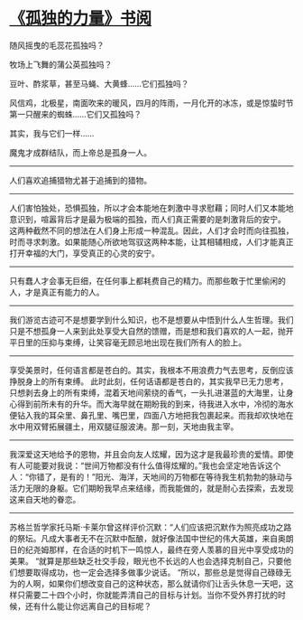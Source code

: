 # [《孤独的力量》书阅](https://github.com/platojobs/agenda/issues/27)


随风摇曳的毛蕊花孤独吗？

牧场上飞舞的蒲公英孤独吗？

豆叶、酢浆草，甚至马蝇、大黄蜂……它们孤独吗？

风信鸡，北极星，南面吹来的暖风，四月的阵雨，一月化开的冰冻，或是惊蛰时节第一只醒来的蜘蛛……它们又孤独吗？

其实，我与它们一样……

魔鬼才成群结队，而上帝总是孤身一人。

---

人们喜欢追捕猎物尤甚于追捕到的猎物。

---

人们害怕独处，恐惧孤独，所以才会本能地在刺激中寻求慰藉；同时人们又本能地意识到，喧嚣背后才是最为极端的孤独，而人们真正需要的是刺激背后的安宁。
这两种截然不同的想法在人们身上形成一种混乱。因此，人们才会时而向往孤独，时而寻求刺激。如果能随心所欲地驾驭这两种本能，让其相辅相成，人们才能真正打开幸福的大门，享受真正的心灵的安宁。

---

只有蠢人才会事无巨细，在任何事上都耗费自己的精力。而那些敢于忙里偷闲的人，才是真正有能力的人。

---

我们游览古迹可不是想要学到什么知识，也不是想要从中悟到什么人生哲理。我们只是不想孤身一人来到此处享受大自然的馈赠，而是想和我们喜欢的人一起，抛开平日里的压抑与束缚，让笑容毫无顾忌地出现在我们所有人的脸上。

---

享受美景时，任何语言都是苍白的。其实，我根本不用浪费力气去思考，反倒应该挣脱身上的所有束缚。
此时此刻，任何话语都是苍白的，其实我早已无力思考，只想剥去身上的所有束缚，混着天地间萦绕的香气，一头扎进湛蓝的大海里，让身心得到前所未有的升华。而大海早就在期盼我的到来，待我进入水中，冷彻的海水便钻入我的耳朵里、鼻孔里、嘴巴里，四面八方地把我包裹起来。而我却欢快地在水中用双臂拓展疆土，用双腿征服波涛。那一刻，天地由我主宰。

---

我深爱这天地给予的恩物，并且会向友人炫耀，因为这才是我最珍贵的爱情。即使有人可能要对我说：“世间万物都没有什么值得炫耀的。”我也会坚定地告诉这个人：“你错了，是有的！”阳光、海洋，天地间的万物都在等待我生机勃勃的脉动与活力无限的身躯。它们期盼我早点来结缘，而我能做的，就是耐心去探索，去发现这来自天地的眷恋。

---

苏格兰哲学家托马斯·卡莱尔曾这样评价沉默：“人们应该把沉默作为照亮成功之路的祭坛。凡成大事者无不在沉默中酝酿，就好像法国中世纪的伟大英雄，来自奥朗日的纪尧姆那样，在合适的时机下一鸣惊人，最终在旁人羡慕的目光中享受成功的美果。
“就算是那些缺乏社交手段，眼光也不长远的人也会选择克制自己，只要他们想要取得成功，也一定会选择多做事少说话。
“所以，那些总是觉得自己碌碌无为的人啊，如果你们想改变自己的这种状态，那么就请你们让舌头休息一天吧，这样只需要二十四个小时，你就能弄清自己的目标与计划。当你不受外界打扰的时候，还有什么能让你远离自己的目标呢？